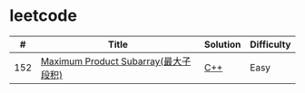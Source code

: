 # leetcode


| # | Title | Solution | Difficulty |
|---| ----- | -------- | ---------- |
|152|[Maximum Product Subarray(最大子段积)](https://leetcode.com/problems/most-common-word/) | [C++](./algorithms/cpp/152_maximumProductSubarray.cpp)|Easy|
